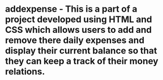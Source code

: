 # addexpense - This is a part of a project developed using HTML and CSS which allows users to add and remove there daily expenses and display their current balance so that they can keep a track of their money relations.
